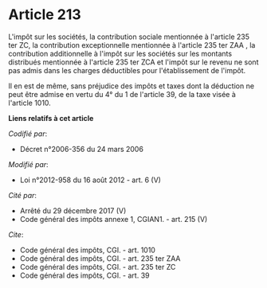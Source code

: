 # Article 213

L'impôt sur les sociétés, la contribution sociale mentionnée à l'article 235 ter ZC, la contribution exceptionnelle
mentionnée à l'article 235 ter ZAA , la contribution additionnelle à l'impôt sur les sociétés sur les montants distribués
mentionnée à l'article 235 ter ZCA et l'impôt sur le revenu ne sont pas admis dans les charges déductibles pour
l'établissement de l'impôt. 

Il en est de même, sans préjudice des impôts et taxes dont la déduction ne peut être admise en vertu du 4° du 1 de l'article
39, de la taxe visée à l'article 1010.

**Liens relatifs à cet article**

_Codifié par_:

  - Décret n°2006-356 du 24 mars 2006

_Modifié par_:

  - Loi n°2012-958 du 16 août 2012 - art. 6 (V)

_Cité par_:

  - Arrêté du 29 décembre 2017 (V)
  - Code général des impôts annexe 1, CGIAN1. - art. 215 (V)

_Cite_:

  - Code général des impôts, CGI. - art. 1010
  - Code général des impôts, CGI. - art. 235 ter ZAA
  - Code général des impôts, CGI. - art. 235 ter ZC
  - Code général des impôts, CGI. - art. 39
